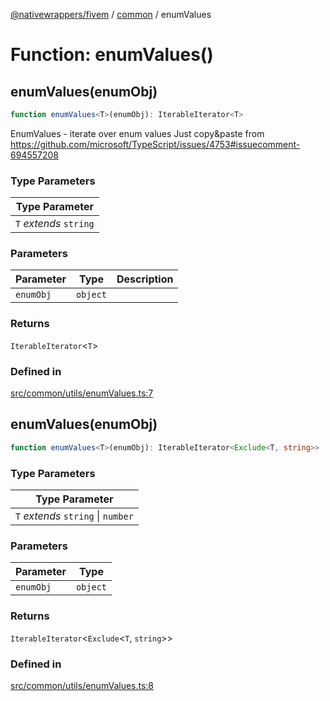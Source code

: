 [@nativewrappers/fivem](../../README.md) / [common](../README.md) / enumValues

# Function: enumValues()

## enumValues(enumObj)

```ts
function enumValues<T>(enumObj): IterableIterator<T>
```

EnumValues - iterate over enum values
Just copy&paste from https://github.com/microsoft/TypeScript/issues/4753#issuecomment-694557208

### Type Parameters

| Type Parameter |
| ------ |
| `T` *extends* `string` |

### Parameters

| Parameter | Type | Description |
| ------ | ------ | ------ |
| `enumObj` | `object` |  |

### Returns

`IterableIterator`\<`T`\>

### Defined in

[src/common/utils/enumValues.ts:7](https://github.com/nativewrappers/fivem/blob/76a4f0a0bbabe839eed05afc2b892d754096c3d3/src/common/utils/enumValues.ts#L7)

## enumValues(enumObj)

```ts
function enumValues<T>(enumObj): IterableIterator<Exclude<T, string>>
```

### Type Parameters

| Type Parameter |
| ------ |
| `T` *extends* `string` \| `number` |

### Parameters

| Parameter | Type |
| ------ | ------ |
| `enumObj` | `object` |

### Returns

`IterableIterator`\<`Exclude`\<`T`, `string`\>\>

### Defined in

[src/common/utils/enumValues.ts:8](https://github.com/nativewrappers/fivem/blob/76a4f0a0bbabe839eed05afc2b892d754096c3d3/src/common/utils/enumValues.ts#L8)
